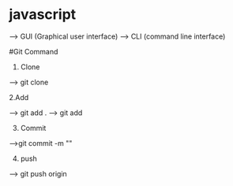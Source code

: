 # javascript

--> GUI (Graphical user interface)
--> CLI (command line interface)

#Git Command

1. Clone

--> git clone <Project url>

2.Add

--> git add . 
--> git add <file-name>

3. Commit

-->git commit -m "<msg>"

4. push

--> git push origin <branch>

